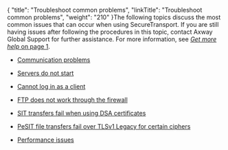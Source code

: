 {
    "title": "Troubleshoot common problems",
    "linkTitle": "Troubleshoot common problems",
    "weight": "210"
}The following topics discuss the most common issues that can occur when using SecureTransport. If you are still having issues after following the procedures in this topic, contact Axway Global Support for further assistance. For more information, see [*Get more help* on page 1](get_more_help.htm#top).

-   [Communication problems](t_st_communicationproblems)
-   [Servers do not start](t_st_servicesdonotstart)
-   [Cannot log in as a client](t_st_cannotloginasclient)
-   [FTP does not work through the firewall](t_st_ftpdoesnotworkthroughfirewall)
-   [SIT transfers fail when using DSA certificates](sit-dsa-certificate)
-   [PeSIT file transfers fail over TLSv1 Legacy for certain ciphers](t_st_pesittransferstocftfail)
-   [Performance issues](t_st_performanceissues)
